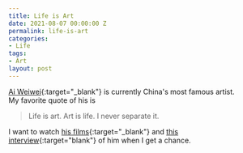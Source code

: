 ```yaml
---
title: Life is Art
date: 2021-08-07 00:00:00 Z
permalink: life-is-art
categories:
- Life
tags:
- Art
layout: post
---
```


[Ai Weiwei](https://en.wikipedia.org/wiki/Ai_Weiwei){:target="_blank"} is currently China's most famous artist.  
My favorite quote of his is

> Life is art. Art is life. I never separate it.

I want to watch [his films](https://www.aiweiwei.com/){:target="_blank"} and [this interview](https://www.youtube.com/watch?v=XgNTWESZufY){:target="blank"} of him when I get a chance.

